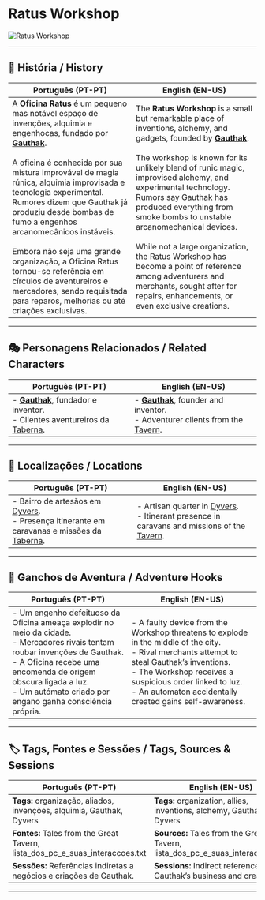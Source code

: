 # Ratus Workshop

![Ratus Workshop](assets/organization/org_blank.png)

---

## 📖 História / History

| **Português (PT-PT)** | **English (EN-US)** |
| --------------------- | ------------------- |
| A **Oficina Ratus** é um pequeno mas notável espaço de invenções, alquimia e engenhocas, fundado por **[Gauthak](../pc_gauthak.md)**. <br><br> A oficina é conhecida por sua mistura improvável de magia rúnica, alquimia improvisada e tecnologia experimental. Rumores dizem que Gauthak já produziu desde bombas de fumo a engenhos arcanomecânicos instáveis. <br><br> Embora não seja uma grande organização, a Oficina Ratus tornou-se referência em círculos de aventureiros e mercadores, sendo requisitada para reparos, melhorias ou até criações exclusivas. | The **Ratus Workshop** is a small but remarkable place of inventions, alchemy, and gadgets, founded by **[Gauthak](../pc_gauthak.md)**. <br><br> The workshop is known for its unlikely blend of runic magic, improvised alchemy, and experimental technology. Rumors say Gauthak has produced everything from smoke bombs to unstable arcanomechanical devices. <br><br> While not a large organization, the Ratus Workshop has become a point of reference among adventurers and merchants, sought after for repairs, enhancements, or even exclusive creations. |

---

## 🎭 Personagens Relacionados / Related Characters

| **Português (PT-PT)** | **English (EN-US)** |
| --------------------- | ------------------- |
| - **[Gauthak](../pc_gauthak.md)**, fundador e inventor. <br>- Clientes aventureiros da [Taberna](the_company.md). | - **[Gauthak](../pc_gauthak.md)**, founder and inventor. <br>- Adventurer clients from the [Tavern](the_company.md). |

---

## 📍 Localizações / Locations

| **Português (PT-PT)** | **English (EN-US)** |
| --------------------- | ------------------- |
| - Bairro de artesãos em [Dyvers](../../locations/dyvers.md).<br>- Presença itinerante em caravanas e missões da [Taberna](the_company.md). | - Artisan quarter in [Dyvers](../../locations/dyvers.md).<br>- Itinerant presence in caravans and missions of the [Tavern](the_company.md). |

---

## 🧩 Ganchos de Aventura / Adventure Hooks

| **Português (PT-PT)** | **English (EN-US)** |
| --------------------- | ------------------- |
| - Um engenho defeituoso da Oficina ameaça explodir no meio da cidade.<br>- Mercadores rivais tentam roubar invenções de Gauthak.<br>- A Oficina recebe uma encomenda de origem obscura ligada a Iuz.<br>- Um autómato criado por engano ganha consciência própria. | - A faulty device from the Workshop threatens to explode in the middle of the city.<br>- Rival merchants attempt to steal Gauthak’s inventions.<br>- The Workshop receives a suspicious order linked to Iuz.<br>- An automaton accidentally created gains self-awareness. |

---

## 🏷️ Tags, Fontes e Sessões / Tags, Sources & Sessions

| **Português (PT-PT)**                                                        | **English (EN-US)**                                                           |
| ---------------------------------------------------------------------------- | ----------------------------------------------------------------------------- |
| **Tags:** organização, aliados, invenções, alquimia, Gauthak, Dyvers         | **Tags:** organization, allies, inventions, alchemy, Gauthak, Dyvers          |
| **Fontes:** Tales from the Great Tavern, lista_dos_pc_e_suas_interaccoes.txt | **Sources:** Tales from the Great Tavern, lista_dos_pc_e_suas_interaccoes.txt |
| **Sessões:** Referências indiretas a negócios e criações de Gauthak.         | **Sessions:** Indirect references to Gauthak’s business and creations.        |



---
